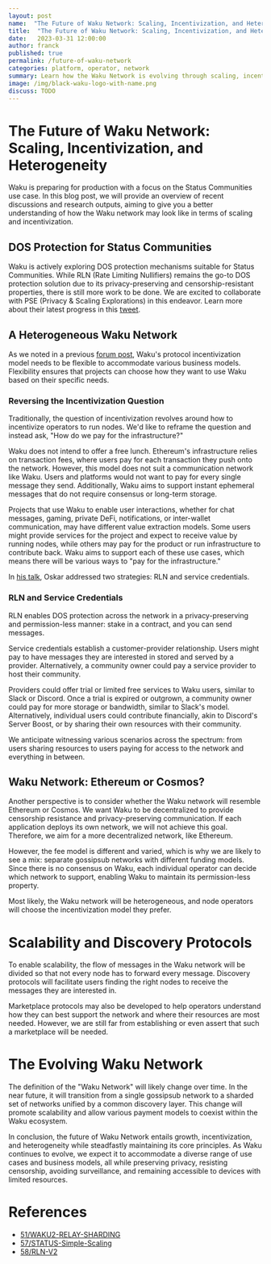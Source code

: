 ```yaml
---
layout: post
name:  "The Future of Waku Network: Scaling, Incentivization, and Heterogeneity"
title:  "The Future of Waku Network: Scaling, Incentivization, and Heterogeneity"
date:   2023-03-31 12:00:00
author: franck
published: true
permalink: /future-of-waku-network
categories: platform, operator, network
summary: Learn how the Waku Network is evolving through scaling, incentivization, and diverse ecosystem development and what the future might look like.
image: /img/black-waku-logo-with-name.png
discuss: TODO
---
```


# The Future of Waku Network: Scaling, Incentivization, and Heterogeneity

Waku is preparing for production with a focus on the Status Communities use case. In this blog post, we will provide an
overview of recent discussions and research outputs, aiming to give you a better understanding of how the Waku network
may look like in terms of scaling and incentivization.

## DOS Protection for Status Communities

Waku is actively exploring DOS protection mechanisms suitable for Status Communities. While RLN
(Rate Limiting Nullifiers) remains the go-to DOS protection solution due to its privacy-preserving and
censorship-resistant properties, there is still more work to be done. We are excited to collaborate with PSE
(Privacy & Scaling Explorations) in this endeavor. Learn more about their latest progress in this [tweet](https://twitter.com/CPerezz19/status/1640373940634939394?s=20).

## A Heterogeneous Waku Network

As we noted in a previous [forum post](https://forum.vac.dev/t/waku-payment-models/166/3), Waku's protocol
incentivization model needs to be flexible to accommodate various business models. Flexibility ensures that projects
can choose how they want to use Waku based on their specific needs.

### Reversing the Incentivization Question

Traditionally, the question of incentivization revolves around how to incentivize operators to run nodes. We'd like to
reframe the question and instead ask, "How do we pay for the infrastructure?"

Waku does not intend to offer a free lunch. Ethereum's infrastructure relies on transaction fees, where users pay for
each transaction they push onto the network. However, this model does not suit a communication network like Waku.
Users and platforms would not want to pay for every single message they send. Additionally, Waku aims to support instant
ephemeral messages that do not require consensus or long-term storage.

Projects that use Waku to enable user interactions, whether for chat messages, gaming, private DeFi, notifications, or
inter-wallet communication, may have different value extraction models. Some users might provide services for the
project and expect to receive value by running nodes, while others may pay for the product or run infrastructure to
contribute back. Waku aims to support each of these use cases, which means there will be various ways to "pay for the
infrastructure."

In [his talk](https://vac.dev/building-privacy-protecting-infrastructure), Oskar addressed two strategies: RLN and service credentials.

### RLN and Service Credentials

RLN enables DOS protection across the network in a privacy-preserving and permission-less manner: stake in a contract,
and you can send messages.

Service credentials establish a customer-provider relationship. Users might pay to have messages they are interested in
stored and served by a provider. Alternatively, a community owner could pay a service provider to host their community.

Providers could offer trial or limited free services to Waku users, similar to Slack or Discord. Once a trial is expired or outgrown,
a community owner could pay for more storage or bandwidth, similar to Slack's model.
Alternatively, individual users could contribute financially, akin to Discord's Server Boost, or by sharing their own
resources with their community.

We anticipate witnessing various scenarios across the spectrum: from users sharing resources to users paying for access to the network and everything in between.

## Waku Network: Ethereum or Cosmos?

Another perspective is to consider whether the Waku network will resemble Ethereum or Cosmos. We want Waku to be
decentralized to provide censorship resistance and privacy-preserving communication. If each application deploys its
own network, we will not achieve this goal. Therefore, we aim for a more decentralized network, like Ethereum.

However, the fee model is different and varied, which is why we are likely to see a mix: separate gossipsub networks
with different funding models. Since there is no consensus on Waku, each individual operator can decide which network
to support, enabling Waku to maintain its permission-less property.

Most likely, the Waku network will be heterogeneous, and node operators will choose the incentivization model they prefer.

# Scalability and Discovery Protocols

To enable scalability, the flow of messages in the Waku network will be divided so that not every node has to forward
every message. Discovery protocols will facilitate users finding the right nodes to receive the messages they are interested in.

Marketplace protocols may also be developed to help operators understand how they can best support the network and where
their resources are most needed. However, we are still far from establishing or even assert that such a marketplace will be needed.

# The Evolving Waku Network

The definition of the "Waku Network" will likely change over time. In the near future, it will transition from a single
gossipsub network to a sharded set of networks unified by a common discovery layer. This change will promote scalability
and allow various payment models to coexist within the Waku ecosystem.

In conclusion, the future of Waku Network entails growth, incentivization, and heterogeneity while steadfastly
maintaining its core principles. As Waku continues to evolve, we expect it to accommodate a diverse range of use cases
and business models, all while preserving privacy, resisting censorship, avoiding surveillance, and remaining accessible
to devices with limited resources.

# References

- [51/WAKU2-RELAY-SHARDING](https://rfc.vac.dev/spec/51/)
- [57/STATUS-Simple-Scaling](https://rfc.vac.dev/spec/57/)
- [58/RLN-V2](https://rfc.vac.dev/spec/58/)

